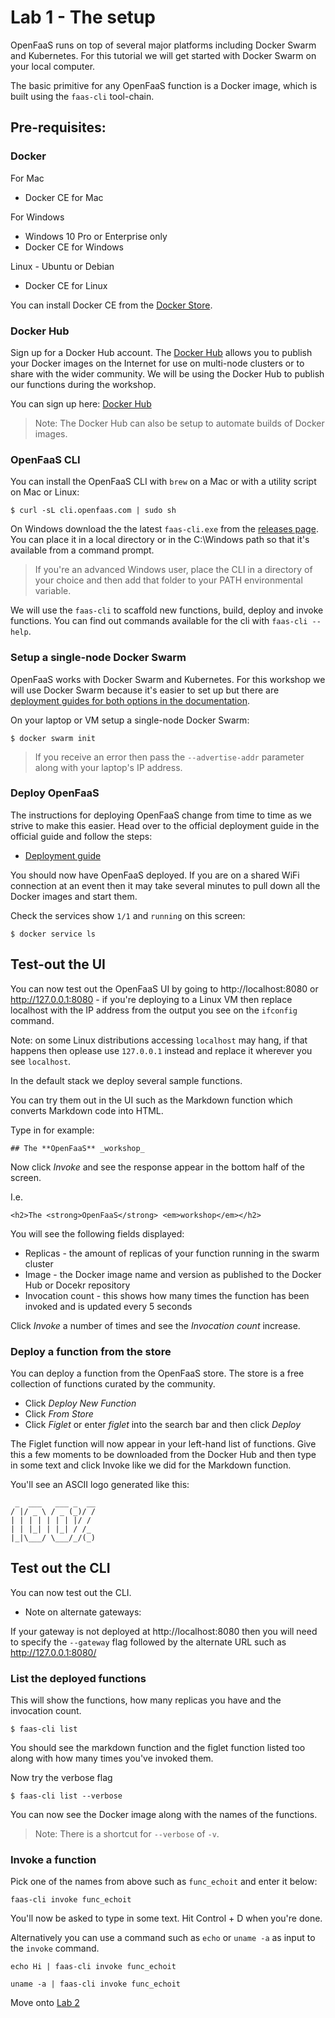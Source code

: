 # Lab 1 - The setup

OpenFaaS runs on top of several major platforms including Docker Swarm and Kubernetes. For this tutorial we will get started with Docker Swarm on your local computer.

The basic primitive for any OpenFaaS function is a Docker image, which is built using the `faas-cli` tool-chain.

## Pre-requisites:

### Docker

For Mac

* Docker CE for Mac

For Windows 

* Windows 10 Pro or Enterprise only
* Docker CE for Windows

Linux - Ubuntu or Debian

* Docker CE for Linux

You can install Docker CE from the [Docker Store](https://store.docker.com).

### Docker Hub

Sign up for a Docker Hub account. The [Docker Hub](https://hub.docker.com) allows you to publish your Docker images on the Internet for use on multi-node clusters or to share with the wider community. We will be using the Docker Hub to publish our functions during the workshop.

You can sign up here: [Docker Hub](https://hub.docker.com)

> Note: The Docker Hub can also be setup to automate builds of Docker images.

### OpenFaaS CLI

You can install the OpenFaaS CLI with `brew` on a Mac or with a utility script on Mac or Linux:

```
$ curl -sL cli.openfaas.com | sudo sh
```

On Windows download the the latest `faas-cli.exe` from the [releases page](https://github.com/openfaas/faas-cli). You can place it in a local directory or in the C:\Windows path so that it's available from a command prompt.

> If you're an advanced Windows user, place the CLI in a directory of your choice and then add that folder to your PATH environmental variable.

We will use the `faas-cli` to scaffold new functions, build, deploy and invoke functions. You can find out commands available for the cli with `faas-cli --help`.

### Setup a single-node Docker Swarm

OpenFaaS works with Docker Swarm and Kubernetes. For this workshop we will use Docker Swarm because it's easier to set up but there are [deployment guides for both options in the documentation](https://github.com/openfaas/faas/tree/master/guide).

On your laptop or VM setup a single-node Docker Swarm:

```
$ docker swarm init
```

> If you receive an error then pass the `--advertise-addr` parameter along with your laptop's IP address.

### Deploy OpenFaaS

The instructions for deploying OpenFaaS change from time to time as we strive to make this easier. Head over to the official deployment guide in the official guide and follow the steps:

* [Deployment guide](https://github.com/openfaas/faas/blob/master/guide/deployment_swarm.md)

You should now have OpenFaaS deployed. If you are on a shared WiFi connection at an event then it may take several minutes to pull down all the Docker images and start them.

Check the services show `1/1` and `running` on this screen:

```
$ docker service ls
```

## Test-out the UI

You can now test out the OpenFaaS UI by going to http://localhost:8080 or http://127.0.0.1:8080 - if you're deploying to a Linux VM then replace localhost with the IP address from the output you see on the `ifconfig` command.

Note: on some Linux distributions accessing `localhost` may hang, if that happens then oplease use `127.0.0.1` instead and replace it wherever you see `localhost`.

In the default stack we deploy several sample functions.

You can try them out in the UI such as the Markdown function which converts Markdown code into HTML.

Type in for example:

```
## The **OpenFaaS** _workshop_
```

Now click *Invoke* and see the response appear in the bottom half of the screen.

I.e.

```
<h2>The <strong>OpenFaaS</strong> <em>workshop</em></h2>
```

You will see the following fields displayed:

* Replicas - the amount of replicas of your function running in the swarm cluster
* Image - the Docker image name and version as published to the Docker Hub or Docekr repository
* Invocation count - this shows how many times the function has been invoked and is updated every 5 seconds

Click *Invoke* a number of times and see the *Invocation count* increase.

### Deploy a function from the store

You can deploy a function from the OpenFaaS store. The store is a free collection of functions curated by the community.

* Click *Deploy New Function*
* Click *From Store*
* Click *Figlet* or enter *figlet* into the search bar and then click *Deploy*

The Figlet function will now appear in your left-hand list of functions. Give this a few moments to be downloaded from the Docker Hub and then type in some text and click Invoke like we did for the Markdown function.

You'll see an ASCII logo generated like this:

```
 _  ___   ___ _  __
/ |/ _ \ / _ (_)/ /
| | | | | | | |/ / 
| | |_| | |_| / /_ 
|_|\___/ \___/_/(_)
``` 

## Test out the CLI

You can now test out the CLI.

* Note on alternate gateways:

If your gateway is not deployed at http://localhost:8080 then you will need to specify the `--gateway` flag followed by the alternate URL such as http://127.0.0.1:8080/

### List the deployed functions

This will show the functions, how many replicas you have and the invocation count.

```
$ faas-cli list
```

You should see the markdown function and the figlet function listed too along with how many times you've invoked them.

Now try the verbose flag

```
$ faas-cli list --verbose
```

You can now see the Docker image along with the names of the functions.

> Note: There is a shortcut for `--verbose` of `-v`.

### Invoke a function

Pick one of the names from above such as `func_echoit` and enter it below:

```
faas-cli invoke func_echoit
```

You'll now be asked to type in some text. Hit Control + D when you're done.

Alternatively you can use a command such as `echo` or `uname -a` as input to the `invoke` command.

```
echo Hi | faas-cli invoke func_echoit

uname -a | faas-cli invoke func_echoit
```

Move onto [Lab 2](lab2.md)